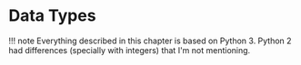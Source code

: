 # Data Types

!!! note
    Everything described in this chapter is based on Python 3. Python 2 had differences (specially with integers) that I'm not mentioning.

